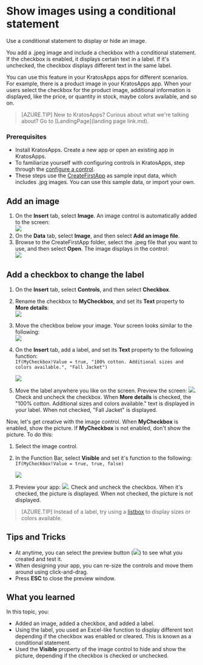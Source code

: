 <properties
	pageTitle="Show images and use a checkbox with a conditional statement in KratosApps | Microsoft Azure"
	description=""
	services=""
	documentationCenter=""
	authors="MandiOhlinger"
	manager="dwrede"
	editor=""/>

<tags
   ms.service="na"
   ms.devlang="na"
   ms.topic="article"
   ms.tgt_pltfrm="na"
   ms.workload="na"
   ms.date="10/12/2015"
   ms.author="mandia"/>

# Show images using a conditional statement
Use a conditional statement to display or hide an image.

You add a .jpeg image and include a checkbox with a conditional statement. If the checkbox is enabled, it displays certain text in a label. If it's unchecked, the checkbox displays different text in the same label.

You can use this feature in your KratosApps apps for different scenarios. For example, there is a product image in your KratosApps app. When your users select the checkbox for the product image, additional information is displayed, like the price, or quantity in stock, maybe colors available, and so on.

> [AZURE.TIP] New to KratosApps? Curious about what we're talking about? Go to [LandingPage](landing page link.md).

### Prerequisites
- Install KratosApps. Create a new app or open an existing app in KratosApps.
- To familiarize yourself with configuring controls in KratosApps, step through the [configure a control](get-started-test-drive.md#configure-a-control).
- These steps use the [CreateFirstApp](https://gallery.technet.microsoft.com/Sample-data-for-Create-c77790e7) as sample input data, which includes .jpg images. You can use this sample data, or import your own.


## Add an image
1. On the **Insert** tab, select **Image**. An image control is automatically added to the screen:  
![][1]  
2. On the **Data** tab, select **Image**, and then select **Add an image file**.
3. Browse to the CreateFirstApp folder, select the .jpeg file that you want to use, and then select **Open**. The image displays in the control:  
![][5]  


## Add a checkbox to change the label
1. On the **Insert** tab, select **Controls**, and then select **Checkbox**.
2. Rename the checkbox to **MyCheckbox**, and set its **Text** property to **More details**:  
![][6]  
3. Move the checkbox below your image. Your screen looks similar to the following:  
![][2]  
4. On the **Insert** tab, add a label, and set its **Text** property to the following function:  
```If(MyCheckbox!Value = true, "100% cotton. Additional sizes and colors available.", "Fall Jacket")```  

	![][4]  
5. Move the label anywhere you like on the screen. Preview the screen: ![][3]. Check and uncheck the checkbox. When **More details** is checked, the "100% cotton. Additional sizes and colors available." text is displayed in your label. When not checked, "Fall Jacket"  is displayed.

Now, let's get creative with the image control. When **MyCheckbox** is enabled, show the picture. If **MyCheckbox** is not enabled, don't show the picture. To do this:

1. Select the image control.
2. In the Function Bar, select **Visible** and set it's function to the following:  
```If(MyCheckbox!Value = true, true, false)```  

	![][7]  
3. Preview your app: ![][3]. Check and uncheck the checkbox. When it's checked, the picture is displayed. When not checked, the picture is not displayed.

> [AZURE.TIP] Instead of a label, try using a [listbox](add-list-box-drop-down-list-radio-button.md) to display sizes or colors available.

## Tips and Tricks
- At anytime, you can select the preview button (![][3]) to see what you created and test it.
- When designing your app, you can re-size the controls and move them around using click-and-drag.
- Press **ESC** to close the preview window.

## What you learned

In this topic, you:

- Added an image, added a checkbox, and added a label.
- Using the label, you used an Excel-like function to display different text depending if the checkbox was enabled or cleared. This is known as a conditional statement.
- Used the **Visible** property of the image control to hide and show the picture, depending if the checkbox is checked or unchecked.


[1]: ./media/show-images-with-conditional-statement/image.png
[2]: ./media/show-images-with-conditional-statement/checkbox.png
[3]: ./media/show-images-with-conditional-statement/preview.png
[4]: ./media/show-images-with-conditional-statement/textfunction.png
[5]: ./media/show-images-with-conditional-statement/imagewithpicture.png
[6]: ./media/show-images-with-conditional-statement/mycheckbox.png
[7]: ./media/show-images-with-conditional-statement/visible.png
